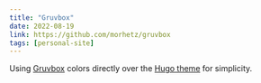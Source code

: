 ```yaml
---
title: "Gruvbox"
date: 2022-08-19
link: https://github.com/morhetz/gruvbox
tags: [personal-site]
---
```


Using [Gruvbox](https://github.com/morhetz/gruvbox) colors directly over the [Hugo theme](https://themes.gohugo.io/themes/hugo-theme-gruvbox/) for simplicity.
